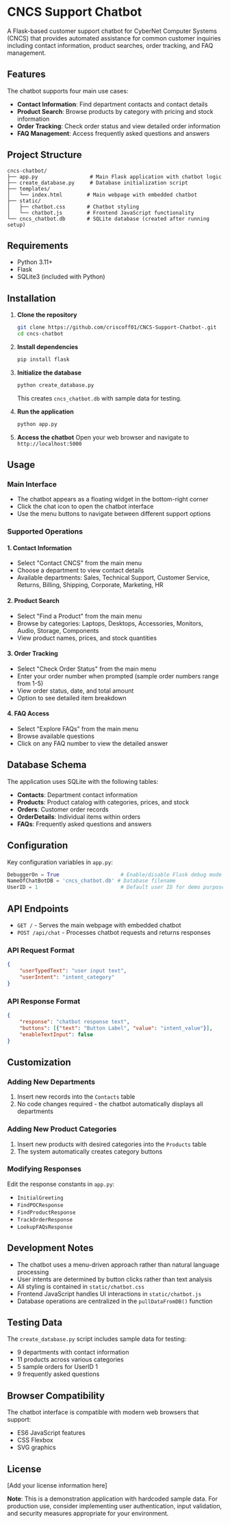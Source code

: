# CNCS Support Chatbot

A Flask-based customer support chatbot for CyberNet Computer Systems (CNCS) that provides automated assistance for common customer inquiries including contact information, product searches, order tracking, and FAQ management.

## Features

The chatbot supports four main use cases:

- **Contact Information**: Find department contacts and contact details
- **Product Search**: Browse products by category with pricing and stock information
- **Order Tracking**: Check order status and view detailed order information
- **FAQ Management**: Access frequently asked questions and answers

## Project Structure

```
cncs-chatbot/
├── app.py                 # Main Flask application with chatbot logic
├── create_database.py     # Database initialization script
├── templates/
│   └── index.html        # Main webpage with embedded chatbot
├── static/
│   ├── chatbot.css       # Chatbot styling
│   └── chatbot.js        # Frontend JavaScript functionality
└── cncs_chatbot.db       # SQLite database (created after running setup)
```

## Requirements

- Python 3.11+
- Flask
- SQLite3 (included with Python)

## Installation

1. **Clone the repository**
   ```bash
   git clone https://github.com/criscoff01/CNCS-Support-Chatbot-.git
   cd cncs-chatbot
   ```

2. **Install dependencies**
   ```bash
   pip install flask
   ```

3. **Initialize the database**
   ```bash
   python create_database.py
   ```
   This creates `cncs_chatbot.db` with sample data for testing.

4. **Run the application**
   ```bash
   python app.py
   ```

5. **Access the chatbot**
   Open your web browser and navigate to `http://localhost:5000`

## Usage

### Main Interface
- The chatbot appears as a floating widget in the bottom-right corner
- Click the chat icon to open the chatbot interface
- Use the menu buttons to navigate between different support options

### Supported Operations

#### 1. Contact Information
- Select "Contact CNCS" from the main menu
- Choose a department to view contact details
- Available departments: Sales, Technical Support, Customer Service, Returns, Billing, Shipping, Corporate, Marketing, HR

#### 2. Product Search
- Select "Find a Product" from the main menu
- Browse by categories: Laptops, Desktops, Accessories, Monitors, Audio, Storage, Components
- View product names, prices, and stock quantities

#### 3. Order Tracking
- Select "Check Order Status" from the main menu
- Enter your order number when prompted (sample order numbers range from 1-5) 
- View order status, date, and total amount
- Option to see detailed item breakdown

#### 4. FAQ Access
- Select "Explore FAQs" from the main menu
- Browse available questions
- Click on any FAQ number to view the detailed answer

## Database Schema

The application uses SQLite with the following tables:

- **Contacts**: Department contact information
- **Products**: Product catalog with categories, prices, and stock
- **Orders**: Customer order records
- **OrderDetails**: Individual items within orders
- **FAQs**: Frequently asked questions and answers

## Configuration

Key configuration variables in `app.py`:

```python
DebuggerOn = True                    # Enable/disable Flask debug mode
NameOfChatBotDB = 'cncs_chatbot.db' # Database filename
UserID = 1                           # Default user ID for demo purposes
```

## API Endpoints

- `GET /` - Serves the main webpage with embedded chatbot
- `POST /api/chat` - Processes chatbot requests and returns responses

### API Request Format
```json
{
    "userTypedText": "user input text",
    "userIntent": "intent_category"
}
```

### API Response Format
```json
{
    "response": "chatbot response text",
    "buttons": [{"text": "Button Label", "value": "intent_value"}],
    "enableTextInput": false
}
```

## Customization

### Adding New Departments
1. Insert new records into the `Contacts` table
2. No code changes required - the chatbot automatically displays all departments

### Adding New Product Categories
1. Insert new products with desired categories into the `Products` table
2. The system automatically creates category buttons

### Modifying Responses
Edit the response constants in `app.py`:
- `InitialGreeting`
- `FindPOCResponse`
- `FindProductResponse`
- `TrackOrderResponse`
- `LookupFAQsResponse`

## Development Notes

- The chatbot uses a menu-driven approach rather than natural language processing
- User intents are determined by button clicks rather than text analysis
- All styling is contained in `static/chatbot.css`
- Frontend JavaScript handles UI interactions in `static/chatbot.js`
- Database operations are centralized in the `pullDataFromDB()` function

## Testing Data

The `create_database.py` script includes sample data for testing:
- 9 departments with contact information
- 11 products across various categories
- 5 sample orders for UserID 1
- 9 frequently asked questions

## Browser Compatibility

The chatbot interface is compatible with modern web browsers that support:
- ES6 JavaScript features
- CSS Flexbox
- SVG graphics

## License

[Add your license information here]



**Note**: This is a demonstration application with hardcoded sample data. For production use, consider implementing user authentication, input validation, and security measures appropriate for your environment.
